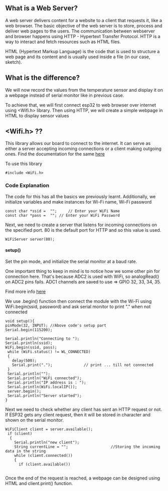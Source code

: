 ## What is a Web Server?
A web server delivers content for a website to a client that requests it, like a web browser. The basic objective of the web server is to store, process and deliver web pages to the users. The communication between webserver and browser happens using HTTP - Hypertext Transfer Protocol. HTTP is a way to interact and fetch resources such as HTML files.

HTML (Hypertext Markup Language) is the code that is used to structure a web page and its content and is usually used inside a file (in our case, sketch).

## What is the difference?
 We will now record the values from the temperature sensor and display it on a webpage instead of serial monitor like in previous case.
 
 To achieve that, we will first connect esp32 to web browser over internet using <Wifi.h> library. Then using HTTP, we will create a simple webpage in HTML to display sensor values

## <Wifi.h> ??

This library allows our board to connect to the internet. It can serve as either a server accepting incoming connections or a client making outgoing ones. 
Find the documentation for the same [here](https://www.arduino.cc/en/Reference/WiFi)

To use this library

   ```
#include <WiFi.h>
  ```

### Code Explanation
The code for this has all the basics we previously learnt.
Additionally, we initialize variables and make instances for Wi-Fi name, Wi-Fi password 

   ```
const char *ssid =  "";     // Enter your WiFi Name
const char *pass =  ""; // Enter your WiFi Password
   ```

Next, we need to create a server that listens for incoming connections on the specified port. 80 is the default port for HTTP and so this value is used.
   ```
 WiFiServer server(80);
   ```
#### setup()
Set the pin mode, and initialize the serial monitor at a baud rate.

One important thing to keep in mind is to notice how we some other pin for connection here.
That's because ADC2 is used with WiFi, so analogRead() on ADC2 pins fails. ADC1 channels are saved to use ⇒ GPIO 32, 33, 34, 35.

Find more info [here](https://desire.giesecke.tk/index.php/2018/01/30/adc2-channel-cannot-be-used-when-wifi-is-in-use/)

We use .begin() function then connect the module with the Wi-Fi using WiFi.begin(ssid, password)
and ask serial monitor to print "." when not connected
 ```
void setup(){
 pinMode(32, INPUT); //Above code's setup part
 Serial.begin(115200);

 Serial.println("Connecting to ");
 Serial.println(ssid);
 WiFi.begin(ssid, pass);
  while (WiFi.status() != WL_CONNECTED)
  {
    delay(500);
    Serial.print(".");              // print ... till not connected
  }
  Serial.println("");
  Serial.println("WiFi connected");
  Serial.println("IP address is : ");
  Serial.println(WiFi.localIP());
  server.begin();
  Serial.println("Server started");
}

```

Next we need to check whether any client has sent an HTTP request or not. If ESP32 gets any client request, then it will be stored in character and shown on the serial monitor.
```
WiFiClient client = server.available();
 if (client) 
  {                             
    Serial.println("new client");          
    String currentLine = "";                   //Storing the incoming data in the string
    while (client.connected()) 
    {            
      if (client.available()) 
      
 ```
Once the end of the request is reached, a webpage can be designed using HTML and client.print() function.
